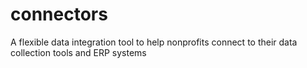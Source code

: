# connectors
A flexible data integration tool to help nonprofits connect to their data collection tools and ERP systems
